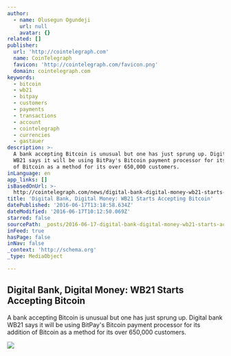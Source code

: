 ```yaml
---
author:
  - name: Olusegun Ogundeji
    url: null
    avatar: {}
related: []
publisher:
  url: 'http://cointelegraph.com'
  name: CoinTelegraph
  favicon: 'http://cointelegraph.com/favicon.png'
  domain: cointelegraph.com
keywords:
  - bitcoin
  - wb21
  - bitpay
  - customers
  - payments
  - transactions
  - account
  - cointelegraph
  - currencies
  - gastauer
description: >-
  A bank accepting Bitcoin is unusual but one has just sprung up. Digital bank
  WB21 says it will be using BitPay's Bitcoin payment processor for its addition
  of Bitcoin as a method for its over 650,000 customers.
inLanguage: en
app_links: []
isBasedOnUrl: >-
  http://cointelegraph.com/news/digital-bank-digital-money-wb21-starts-accepting-bitcoin
title: 'Digital Bank, Digital Money: WB21 Starts Accepting Bitcoin'
datePublished: '2016-06-17T13:18:58.634Z'
dateModified: '2016-06-17T10:12:50.069Z'
starred: false
sourcePath: _posts/2016-06-17-digital-bank-digital-money-wb21-starts-accepting-bitcoin.md
inFeed: true
hasPage: false
inNav: false
_context: 'http://schema.org'
_type: MediaObject

---
```

<article style=""><h1>Digital Bank, Digital Money: WB21 Starts Accepting Bitcoin</h1><p>A bank accepting Bitcoin is unusual but one has just sprung up. Digital bank WB21 says it will be using BitPay's Bitcoin payment processor for its addition of Bitcoin as a method for its over 650,000 customers.</p><img src="http://cointelegraph.com/images/725_aHR0cDovL2NvaW50ZWxlZ3JhcGguY29tL3N0b3JhZ2UvdXBsb2Fkcy92aWV3L2E2NmVlZTM5NTcxMDM4ODZhNDhkZjQyMmRmYWQwMmVjLnBuZw==.jpg" /></article>